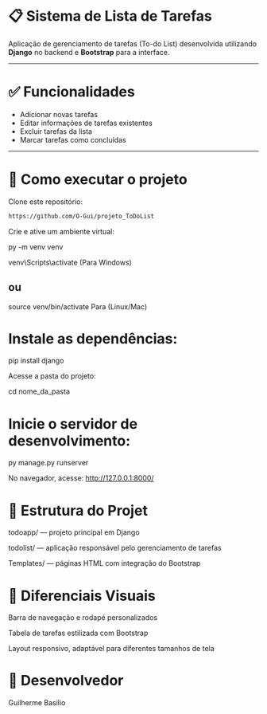 # 📋 Sistema de Lista de Tarefas

Aplicação de gerenciamento de tarefas (To-do List) desenvolvida utilizando **Django** no backend e **Bootstrap** para a interface.

---

# ✅ Funcionalidades

- Adicionar novas tarefas  
- Editar informações de tarefas existentes  
- Excluir tarefas da lista  
- Marcar tarefas como concluídas  

---

# 🚀 Como executar o projeto

Clone este repositório:

```bash
https://github.com/O-Gui/projeto_ToDoList
```
Crie e ative um ambiente virtual:

py -m venv venv

venv\Scripts\activate (Para Windows)

## ou

source venv/bin/activate  Para (Linux/Mac)

# Instale as dependências:


pip install django

Acesse a pasta do projeto: 


cd nome_da_pasta

# Inicie o servidor de desenvolvimento:

py manage.py runserver

No navegador, acesse:
http://127.0.0.1:8000/

# 📂 Estrutura do Projet

todoapp/ — projeto principal em Django

todolist/ — aplicação responsável pelo gerenciamento de tarefas

Templates/ — páginas HTML com integração do Bootstrap

# 🎨 Diferenciais Visuais

Barra de navegação e rodapé personalizados

Tabela de tarefas estilizada com Bootstrap

Layout responsivo, adaptável para diferentes tamanhos de tela

# 👤 Desenvolvedor
Guilherme Basilio
